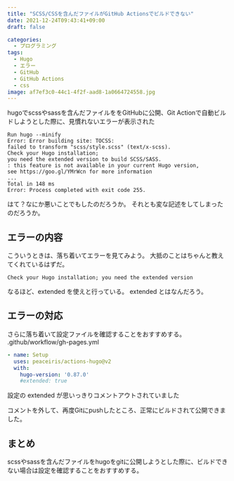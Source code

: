 ```yaml
---
title: "SCSS/CSSを含んだファイルがGitHub Actionsでビルドできない"
date: 2021-12-24T09:43:41+09:00
draft: false

categories:
  - プログラミング
tags:
  - Hugo
  - エラー
  - GitHub
  - GitHub Actions
  - css
image: af7ef3c0-44c1-4f2f-aad8-1a0664724558.jpg
---
```

hugoでscssやsassを含んだファイルををGitHubに公開、Git Actionで自動ビルドしようとした際に、見慣れないエラーが表示された

```
Run hugo --minify
Error: Error building site: TOCSS:
failed to transform "scss/style.scss" (text/x-scss). 
Check your Hugo installation;
you need the extended version to build SCSS/SASS.
: this feature is not available in your current Hugo version,
see https://goo.gl/YMrWcn for more information
...
Total in 148 ms
Error: Process completed with exit code 255.
```

はて？なにか悪いことでもしたのだろうか。
それとも変な記述をしてしまったのだろうか。

## エラーの内容
こういうときは、落ち着いてエラーを見てみよう。
大抵のことはちゃんと教えてくれているはずだ。

```
Check your Hugo installation; you need the extended version
```
なるほど、extended を使えと行っている。
extended とはなんだろう。

## エラーの対応
さらに落ち着いて設定ファイルを確認することをおすすめする。
.github/workflow/gh-pages.yml

```yaml
- name: Setup
  uses: peaceiris/actions-hugo@v2
  with:
    hugo-version: '0.87.0'
    #extended: true
```
設定の extended が思いっきりコメントアウトされていました

コメントを外して、再度Gitにpushしたところ、正常にビルドされて公開できました。

## まとめ
scssやsassを含んだファイルをhugoをgitに公開しようとした際に、ビルドできない場合は設定を確認することをおすすめする。